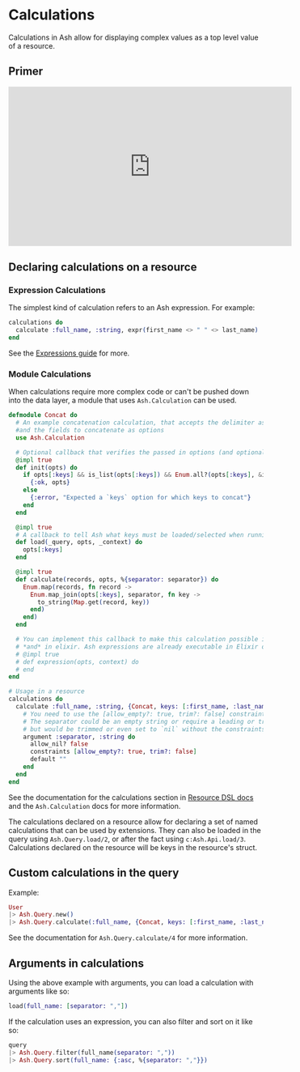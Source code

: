 # Calculations

Calculations in Ash allow for displaying complex values as a top level value of a resource.

## Primer

<iframe width="560" height="315" src="https://www.youtube.com/embed/oxaqpDlI-Hk?si=leaR-xQ5SD7PKOXo" title="YouTube video player" frameborder="0" allow="accelerometer; autoplay; clipboard-write; encrypted-media; gyroscope; picture-in-picture; web-share" allowfullscreen></iframe>

## Declaring calculations on a resource

### Expression Calculations

The simplest kind of calculation refers to an Ash expression. For example:

```elixir
calculations do
  calculate :full_name, :string, expr(first_name <> " " <> last_name)
end
```

See the [Expressions guide](/documentation/topics/expressions.md) for more.

### Module Calculations

When calculations require more complex code or can't be pushed down into the data layer, a module that uses `Ash.Calculation` can be used.

```elixir
defmodule Concat do
  # An example concatenation calculation, that accepts the delimiter as an argument,
  #and the fields to concatenate as options
  use Ash.Calculation

  # Optional callback that verifies the passed in options (and optionally transforms them)
  @impl true
  def init(opts) do
    if opts[:keys] && is_list(opts[:keys]) && Enum.all?(opts[:keys], &is_atom/1) do
      {:ok, opts}
    else
      {:error, "Expected a `keys` option for which keys to concat"}
    end
  end

  @impl true
  # A callback to tell Ash what keys must be loaded/selected when running this calculation
  def load(_query, opts, _context) do
    opts[:keys]
  end

  @impl true
  def calculate(records, opts, %{separator: separator}) do
    Enum.map(records, fn record ->
      Enum.map_join(opts[:keys], separator, fn key ->
        to_string(Map.get(record, key))
      end)
    end)
  end

  # You can implement this callback to make this calculation possible in the data layer
  # *and* in elixir. Ash expressions are already executable in Elixir or in the data layer, but this gives you fine grain control over how it is done
  # @impl true
  # def expression(opts, context) do
  # end
end

# Usage in a resource
calculations do
  calculate :full_name, :string, {Concat, keys: [:first_name, :last_name]} do
    # You need to use the [allow_empty?: true, trim?: false] constraints here.
    # The separator could be an empty string or require a leading or trailing space,
    # but would be trimmed or even set to `nil` without the constraints shown below.
    argument :separator, :string do
      allow_nil? false
      constraints [allow_empty?: true, trim?: false]
      default ""
    end
  end
end
```

See the documentation for the calculations section in [Resource DSL docs](dsl-ash-resource.html#calculations) and the `Ash.Calculation` docs for more information.

The calculations declared on a resource allow for declaring a set of named calculations that can be used by extensions.
They can also be loaded in the query using `Ash.Query.load/2`, or after the fact using `c:Ash.Api.load/3`. Calculations declared on the resource will be keys in the resource's struct.

## Custom calculations in the query

Example:

```elixir
User
|> Ash.Query.new()
|> Ash.Query.calculate(:full_name, {Concat, keys: [:first_name, :last_name]}, :string, %{separator: ","})
```

See the documentation for `Ash.Query.calculate/4` for more information.

## Arguments in calculations

Using the above example with arguments, you can load a calculation with arguments like so:

```elixir
load(full_name: [separator: ","])
```

If the calculation uses an expression, you can also filter and sort on it like so:

```elixir
query
|> Ash.Query.filter(full_name(separator: ","))
|> Ash.Query.sort(full_name: {:asc, %{separator: ","}})
```
